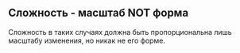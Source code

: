 ## Сложность - масштаб NOT форма

Сложность в таких случаях должна быть пропорциональна лишь масштабу изменения, но никак не его форме.